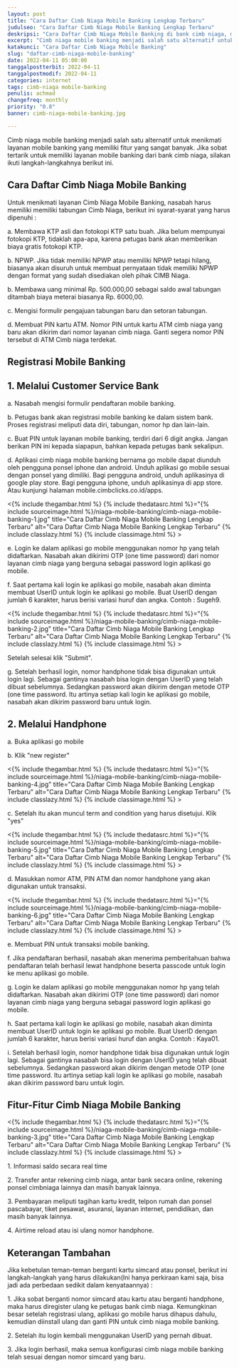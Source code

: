 ```yaml
---
layout: post
title: "Cara Daftar Cimb Niaga Mobile Banking Lengkap Terbaru"
judulseo: "Cara Daftar Cimb Niaga Mobile Banking Lengkap Terbaru"
deskripsi: "Cara Daftar Cimb Niaga Mobile Banking di bank cimb niaga, mulai dari pendaftaran tabungan baru, sampai login di aplikasi mobile banking"
excerpt: "Cimb niaga mobile banking menjadi salah satu alternatif untuk menikmati layanan mobile banking yang memiliki fitur yang sangat banyak. Jika sobat tertarik untuk memiliki layanan mobile banking dari bank cimb niaga, silakan ikuti langkah-langkahnya berikut ini"
katakunci: "Cara Daftar Cimb Niaga Mobile Banking"
slug: "daftar-cimb-niaga-mobile-banking"
date: 2022-04-11 05:00:00
tanggalpostterbit: 2022-04-11 
tanggalpostmodif: 2022-04-11
categories: internet
tags: cimb-niaga mobile-banking
penulis: achmad
changefreq: monthly
priority: "0.8"
banner: cimb-niaga-mobile-banking.jpg

---
```


<p>Cimb niaga mobile banking menjadi salah satu alternatif untuk menikmati layanan mobile banking yang memiliki fitur yang sangat banyak. Jika sobat tertarik untuk memiliki layanan mobile banking dari bank cimb niaga, silakan ikuti langkah-langkahnya berikut ini.</p>


## Cara Daftar Cimb Niaga Mobile Banking

<p>Untuk menikmati layanan Cimb Niaga Mobile Banking, nasabah harus memiliki memiliki tabungan Cimb Niaga, berikut ini syarat-syarat yang harus dipenuhi :</p>

<p>a. Membawa KTP asli dan fotokopi KTP satu buah. Jika belum mempunyai fotokopi KTP, tidaklah apa-apa, karena petugas bank akan memberikan biaya gratis fotokopi KTP.</p>

<p>b. NPWP. Jika tidak memiliki NPWP atau memiliki NPWP tetapi hilang, biasanya akan disuruh untuk membuat pernyataan tidak memiliki NPWP dengan format yang sudah disediakan oleh pihak CIMB Niaga.</p>

<p>b. Membawa uang minimal Rp. 500.000,00 sebagai saldo awal tabungan ditambah biaya meterai biasanya Rp. 6000,00.</p>

<p>c. Mengisi formulir pengajuan tabungan baru dan setoran tabungan.</p>

<p>d. Membuat PIN kartu ATM. Nomor PIN untuk kartu ATM cimb niaga yang baru akan dikirim dari nomor layanan cimb niaga. Ganti segera nomor PIN tersebut di ATM Cimb niaga terdekat.</p>


## Registrasi Mobile Banking


## 1. Melalui Customer Service Bank

<p>a. Nasabah mengisi formulir pendaftaran mobile banking.</p>

<p>b. Petugas bank akan registrasi mobile banking ke dalam sistem bank. Proses registrasi meliputi data diri, tabungan, nomor hp dan lain-lain.</p>

<p>c. Buat PIN untuk layanan mobile banking, terdiri dari 6 digit angka. Jangan berikan PIN ini kepada siapapun, bahkan kepada petugas bank sekalipun.</p>

<p>d. Aplikasi cimb niaga mobile banking bernama go mobile dapat diunduh oleh pengguna ponsel iphone dan android. Unduh aplikasi go mobile sesuai dengan ponsel yang dimiliki. Bagi pengguna android, unduh aplikasinya di google play store. Bagi pengguna iphone, unduh aplikasinya di app store. Atau kunjungi halaman mobile.cimbclicks.co.id/apps.</p>

<p><{% include thegambar.html %} {% include thedatasrc.html %}="{% include sourceimage.html %}/niaga-mobile-banking/cimb-niaga-mobile-banking-1.jpg" title="Cara Daftar Cimb Niaga Mobile Banking Lengkap Terbaru" alt="Cara Daftar Cimb Niaga Mobile Banking Lengkap Terbaru" {% include classlazy.html %} {% include classimage.html %} ></p>

<p>e. Login ke dalam aplikasi go mobile menggunakan nomor hp yang telah didaftarkan. Nasabah akan dikirimi OTP (one time password) dari nomor layanan cimb niaga yang berguna sebagai password login aplikasi go mobile.</p>

<p>f. Saat pertama kali login ke aplikasi go mobile, nasabah akan diminta membuat UserID untuk login ke aplikasi go mobile. Buat UserID dengan jumlah 6 karakter, harus berisi variasi huruf dan angka. Contoh : Sugeh9.</p>

<p><{% include thegambar.html %} {% include thedatasrc.html %}="{% include sourceimage.html %}/niaga-mobile-banking/cimb-niaga-mobile-banking-2.jpg" title="Cara Daftar Cimb Niaga Mobile Banking Lengkap Terbaru" alt="Cara Daftar Cimb Niaga Mobile Banking Lengkap Terbaru" {% include classlazy.html %} {% include classimage.html %} ></p>


<p>Setelah selesai klik "Submit".</p>

<p>g. Setelah berhasil login, nomor handphone tidak bisa digunakan untuk login lagi. Sebagai gantinya nasabah bisa login dengan UserID yang telah dibuat sebelumnya. Sedangkan password akan dikirim dengan metode OTP (one time password. Itu artinya setiap kali login ke aplikasi go mobile, nasabah akan dikirim password baru untuk login.</p>


## 2. Melalui Handphone

<p>a. Buka aplikasi go mobile</p>

<p>b. Klik "new register"</p>

<p><{% include thegambar.html %} {% include thedatasrc.html %}="{% include sourceimage.html %}/niaga-mobile-banking/cimb-niaga-mobile-banking-4.jpg" title="Cara Daftar Cimb Niaga Mobile Banking Lengkap Terbaru" alt="Cara Daftar Cimb Niaga Mobile Banking Lengkap Terbaru" {% include classlazy.html %} {% include classimage.html %} ></p>

<p>c. Setelah itu akan muncul term and condition yang harus disetujui. Klik "yes"</p>

<p><{% include thegambar.html %} {% include thedatasrc.html %}="{% include sourceimage.html %}/niaga-mobile-banking/cimb-niaga-mobile-banking-5.jpg" title="Cara Daftar Cimb Niaga Mobile Banking Lengkap Terbaru" alt="Cara Daftar Cimb Niaga Mobile Banking Lengkap Terbaru" {% include classlazy.html %} {% include classimage.html %} ></p>

<p>d. Masukkan nomor ATM, PIN ATM dan nomor handphone yang akan digunakan untuk transaksi.</p>

<p><{% include thegambar.html %} {% include thedatasrc.html %}="{% include sourceimage.html %}/niaga-mobile-banking/cimb-niaga-mobile-banking-6.jpg" title="Cara Daftar Cimb Niaga Mobile Banking Lengkap Terbaru" alt="Cara Daftar Cimb Niaga Mobile Banking Lengkap Terbaru" {% include classlazy.html %} {% include classimage.html %} ></p>

<p>e. Membuat PIN untuk transaksi mobile banking.</p>

<p>f. Jika pendaftaran berhasil, nasabah akan menerima pemberitahuan bahwa pendaftaran telah berhasil lewat handphone beserta passcode untuk login ke menu aplikasi go mobile.</p>

<p>g. Login ke dalam aplikasi go mobile menggunakan nomor hp yang telah didaftarkan. Nasabah akan dikirimi OTP (one time password) dari nomor layanan cimb niaga yang berguna sebagai password login aplikasi go mobile.</p>

<p>h. Saat pertama kali login ke aplikasi go mobile, nasabah akan diminta membuat UserID untuk login ke aplikasi go mobile. Buat UserID dengan jumlah 6 karakter, harus berisi variasi huruf dan angka. Contoh : Kaya01.</p>

<p>i. Setelah berhasil login, nomor handphone tidak bisa digunakan untuk login lagi. Sebagai gantinya nasabah bisa login dengan UserID yang telah dibuat sebelumnya. Sedangkan password akan dikirim dengan metode OTP (one time password. Itu artinya setiap kali login ke aplikasi go mobile, nasabah akan dikirim password baru untuk login.</p>


## Fitur-Fitur Cimb Niaga Mobile Banking

<p><{% include thegambar.html %} {% include thedatasrc.html %}="{% include sourceimage.html %}/niaga-mobile-banking/cimb-niaga-mobile-banking-3.jpg" title="Cara Daftar Cimb Niaga Mobile Banking Lengkap Terbaru" alt="Cara Daftar Cimb Niaga Mobile Banking Lengkap Terbaru" {% include classlazy.html %} {% include classimage.html %} ></p>

<p>1. Informasi saldo secara real time</p>

<p>2. Transfer antar rekening cimb niaga, antar bank secara online, rekening ponsel cimbniaga lainnya dan masih banyak lainnya.</p>

<p>3. Pembayaran meliputi tagihan kartu kredit, telpon rumah dan ponsel pascabayar, tiket pesawat, asuransi, layanan internet, pendidikan, dan masih banyak lainnya.</p>

<p>4. Airtime reload atau isi ulang nomor handphone.</p>


## Keterangan Tambahan

<p>Jika kebetulan teman-teman berganti kartu simcard atau ponsel, berikut ini langkah-langkah yang harus dilakukan(Ini hanya perkiraan kami saja, bisa jadi ada perbedaan sedikit dalam kenyataannya) :</p>

<p>1. Jika sobat berganti nomor simcard atau kartu atau berganti handphone, maka harus diregister ulang ke petugas bank cimb niaga. Kemungkinan besar setelah registrasi ulang, aplikasi go mobile harus dihapus dahulu, kemudian diinstall ulang dan ganti PIN untuk cimb niaga mobile banking.</p>

<p>2. Setelah itu login kembali menggunakan UserID yang pernah dibuat.</p>

<p>3. Jika login berhasil, maka semua konfigurasi cimb niaga mobile banking telah sesuai dengan nomor simcard yang baru.</p>

